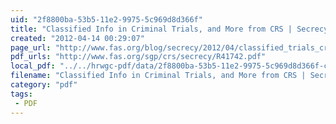 ```yaml
---
uid: "2f8800ba-53b5-11e2-9975-5c969d8d366f"
title: "Classified Info in Criminal Trials, and More from CRS | Secrecy News"
created: "2012-04-14 00:29:07"
page_url: "http://www.fas.org/blog/secrecy/2012/04/classified_trials_crs.html"
pdf_urls: "http://www.fas.org/sgp/crs/secrecy/R41742.pdf"
local_pdf: "../../hrwgc-pdf/data/2f8800ba-53b5-11e2-9975-5c969d8d366f-classified-info-in-criminal-trials-and-more-from-crs-secrecy-news.pdf"
filename: "Classified Info in Criminal Trials, and More from CRS | Secrecy News.html"
category: "pdf"
tags: 
 - PDF
---
```

